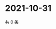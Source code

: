 # 2021-10-31

共 0 条

<!-- BEGIN WEIBO -->
<!-- 最后更新时间 Sun Oct 31 2021 04:08:38 GMT+0800 (China Standard Time) -->

<!-- END WEIBO -->

